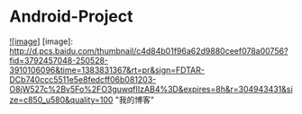 Android-Project
==================================
[![image]](http://mr-cheney.iteye.com)
[image]: http://d.pcs.baidu.com/thumbnail/c4d84b01f96a62d9880ceef078a00756?fid=3792457048-250528-3910106096&time=1383831367&rt=pr&sign=FDTAR-DCb740ccc5511e5e8fedcff06b081203-O8jW527c%2Bv5Fo%2FO3guwqfIIzAB4%3D&expires=8h&r=304943431&size=c850_u580&quality=100 "我的博客"
